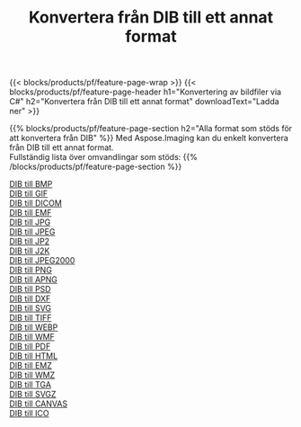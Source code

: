 ﻿---
title: Konvertera från DIB till ett annat format 
weight: 3920
url: /sv/net/conversion/from/dib 
lang: sv
langdirlevel: 2
locales: zh-hans,ja,it,ru,de,es,fr,nl,id,lt,pl,pt,vi,tr,ko,zh-hant,ar,hi,th,sv,cs,uk,he
description: Med Aspose.Imaging kan du enkelt konvertera från DIB till ett annat format
---

{{< blocks/products/pf/feature-page-wrap >}}
{{< blocks/products/pf/feature-page-header h1="Konvertering av bildfiler via C#" h2="Konvertera från DIB till ett annat format" downloadText="Ladda ner" >}}


{{% blocks/products/pf/feature-page-section  h2="Alla format som stöds för att konvertera från DIB" %}}
Med Aspose.Imaging kan du enkelt konvertera från DIB till ett annat format.
<br/>
Fullständig lista över omvandlingar som stöds:
{{% /blocks/products/pf/feature-page-section %}}
<div class="container-fluid productfamilypage bg-gray">
    <div class="convertypes bg-gray agp-content section">
        <div class="container">
		<div class="row other-converters">
		    <div class='col-md-2 other-converter remove-lp remove-rp'><a href="/imaging/sv/net/conversion/dib-to-bmp" >DIB till BMP</a></div><div class='col-md-2 other-converter remove-lp remove-rp'><a href="/imaging/sv/net/conversion/dib-to-gif" >DIB till GIF</a></div><div class='col-md-2 other-converter remove-lp remove-rp'><a href="/imaging/sv/net/conversion/dib-to-dicom" >DIB till DICOM</a></div><div class='col-md-2 other-converter remove-lp remove-rp'><a href="/imaging/sv/net/conversion/dib-to-emf" >DIB till EMF</a></div><div class='col-md-2 other-converter remove-lp remove-rp'><a href="/imaging/sv/net/conversion/dib-to-jpg" >DIB till JPG</a></div><div class='col-md-2 other-converter remove-lp remove-rp'><a href="/imaging/sv/net/conversion/dib-to-jpeg" >DIB till JPEG</a></div><div class='col-md-2 other-converter remove-lp remove-rp'><a href="/imaging/sv/net/conversion/dib-to-jp2" >DIB till JP2</a></div><div class='col-md-2 other-converter remove-lp remove-rp'><a href="/imaging/sv/net/conversion/dib-to-j2k" >DIB till J2K</a></div><div class='col-md-2 other-converter remove-lp remove-rp'><a href="/imaging/sv/net/conversion/dib-to-jpeg2000" >DIB till JPEG2000</a></div><div class='col-md-2 other-converter remove-lp remove-rp'><a href="/imaging/sv/net/conversion/dib-to-png" >DIB till PNG</a></div><div class='col-md-2 other-converter remove-lp remove-rp'><a href="/imaging/sv/net/conversion/dib-to-apng" >DIB till APNG</a></div><div class='col-md-2 other-converter remove-lp remove-rp'><a href="/imaging/sv/net/conversion/dib-to-psd" >DIB till PSD</a></div><div class='col-md-2 other-converter remove-lp remove-rp'><a href="/imaging/sv/net/conversion/dib-to-dxf" >DIB till DXF</a></div><div class='col-md-2 other-converter remove-lp remove-rp'><a href="/imaging/sv/net/conversion/dib-to-svg" >DIB till SVG</a></div><div class='col-md-2 other-converter remove-lp remove-rp'><a href="/imaging/sv/net/conversion/dib-to-tiff" >DIB till TIFF</a></div><div class='col-md-2 other-converter remove-lp remove-rp'><a href="/imaging/sv/net/conversion/dib-to-webp" >DIB till WEBP</a></div><div class='col-md-2 other-converter remove-lp remove-rp'><a href="/imaging/sv/net/conversion/dib-to-wmf" >DIB till WMF</a></div><div class='col-md-2 other-converter remove-lp remove-rp'><a href="/imaging/sv/net/conversion/dib-to-pdf" >DIB till PDF</a></div><div class='col-md-2 other-converter remove-lp remove-rp'><a href="/imaging/sv/net/conversion/dib-to-html" >DIB till HTML</a></div><div class='col-md-2 other-converter remove-lp remove-rp'><a href="/imaging/sv/net/conversion/dib-to-emz" >DIB till EMZ</a></div><div class='col-md-2 other-converter remove-lp remove-rp'><a href="/imaging/sv/net/conversion/dib-to-wmz" >DIB till WMZ</a></div><div class='col-md-2 other-converter remove-lp remove-rp'><a href="/imaging/sv/net/conversion/dib-to-tga" >DIB till TGA</a></div><div class='col-md-2 other-converter remove-lp remove-rp'><a href="/imaging/sv/net/conversion/dib-to-svgz" >DIB till SVGZ</a></div><div class='col-md-2 other-converter remove-lp remove-rp'><a href="/imaging/sv/net/conversion/dib-to-canvas" >DIB till CANVAS</a></div><div class='col-md-2 other-converter remove-lp remove-rp'><a href="/imaging/sv/net/conversion/dib-to-ico" >DIB till ICO</a></div>
                </div>
        </div>
    </div>
</div>
<br/>

